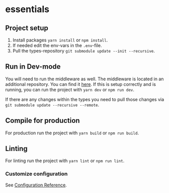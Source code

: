 # essentials

## Project setup

1. Install packages `yarn install` or `npm install`.
2. If needed edit the env-vars in the `.env`-file.
3. Pull the types-repository `git submodule update --init --recursive`.

## Run in Dev-mode
You will need to run the middleware as well. The middleware is located in an additional repository. You can find it [here](https://github.com/PLYTEQ/entendix-web-middleware). If this is setup correctly and is running, you can run the project with `yarn dev` or `npm run dev`.

If there are any changes within the types you need to pull those changes via `git submodule update --recursive --remote`.

## Compile for production
For production run the project with `yarn build` or `npm run build`.

## Linting
For linting run the project with `yarn lint` or `npm run lint`.

### Customize configuration

See [Configuration Reference](https://vitejs.dev/config/).
